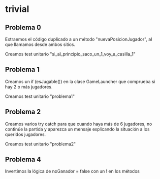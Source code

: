 # trivial

## Problema 0

Extraemos el código duplicado a un método "nuevaPosicionJugador",
al que llamamos desde ambos sitios.

Creamos test unitario "si_al_principio_saco_un_1_voy_a_casilla_1"

## Problema 1
Creamos un if (esJugable()) en la clase GameLauncher que comprueba
si hay 2 o más jugadores.

Creamos test unitario "problema1"

## Problema 2
Creamos varios try catch para que cuando haya más de 6 jugadores, 
no continúe la partida y aparezca un mensaje explicando la situación
a los queridos jugadores.

Creamos test unitario "problema2"

## Problema 4
Invertimos la lógica de noGanador = false con un ! en los métodos

